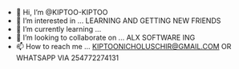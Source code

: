 - 👋 Hi, I’m @KIPTOO-KIPTOO
- 👀 I’m interested in ... LEARNING AND GETTING NEW FRIENDS
- 🌱 I’m currently learning ...
- 💞️ I’m looking to collaborate on ... ALX SOFTWARE ING
- 📫 How to reach me ... KIPTOONICHOLUSCHIR@GMAIL.COM OR WHATSAPP VIA 254772274131

<!---
KIPTOO-KIPTOO/KIPTOO-KIPTOO is a ✨ special ✨ repository because its `README.md` (this file) appears on your GitHub profile.
You can click the Preview link to take a look at your changes.
--->
